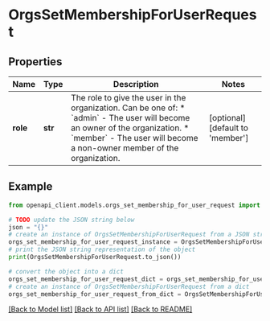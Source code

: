 # OrgsSetMembershipForUserRequest


## Properties

Name | Type | Description | Notes
------------ | ------------- | ------------- | -------------
**role** | **str** | The role to give the user in the organization. Can be one of:    * &#x60;admin&#x60; - The user will become an owner of the organization.    * &#x60;member&#x60; - The user will become a non-owner member of the organization. | [optional] [default to 'member']

## Example

```python
from openapi_client.models.orgs_set_membership_for_user_request import OrgsSetMembershipForUserRequest

# TODO update the JSON string below
json = "{}"
# create an instance of OrgsSetMembershipForUserRequest from a JSON string
orgs_set_membership_for_user_request_instance = OrgsSetMembershipForUserRequest.from_json(json)
# print the JSON string representation of the object
print(OrgsSetMembershipForUserRequest.to_json())

# convert the object into a dict
orgs_set_membership_for_user_request_dict = orgs_set_membership_for_user_request_instance.to_dict()
# create an instance of OrgsSetMembershipForUserRequest from a dict
orgs_set_membership_for_user_request_from_dict = OrgsSetMembershipForUserRequest.from_dict(orgs_set_membership_for_user_request_dict)
```
[[Back to Model list]](../README.md#documentation-for-models) [[Back to API list]](../README.md#documentation-for-api-endpoints) [[Back to README]](../README.md)


